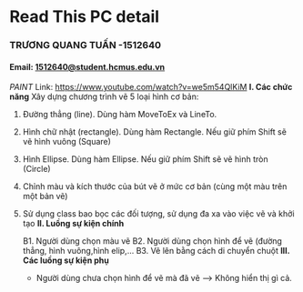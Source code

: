 ﻿# Read This PC detail
### TRƯƠNG QUANG TUẤN -1512640
#### Email: 1512640@student.hcmus.edu.vn
*PAINT*
Link: https://www.youtube.com/watch?v=we5m54QlKiM
**I. Các chức năng**
Xây dựng chương trình vẽ 5 loại hình cơ bản:

1. Đường thẳng (line). Dùng hàm MoveToEx và LineTo.

2. Hình chữ nhật (rectangle). Dùng hàm Rectangle. Nếu giữ phím Shift sẽ vẽ hình vuông (Square)

3. Hình Ellipse. Dùng hàm Ellipse. Nếu giữ phím Shift sẽ vẽ hình tròn (Circle)

4. Chỉnh màu và kích thước của bút vẽ ở mức cơ bản (cùng một màu trên một bản vẽ)

5. Sử dụng class bao bọc các đối tượng, sử dụng đa xa vào việc vẽ và khởi tạo
**II. Luồng sự kiện chính**

    B1. Người dùng chọn màu vẽ
    B2. Người dùng chọn hình để vẽ (đường thẳng, hình vuông,hình elip,...
    B3. Vẽ lên bằng cách di chuyển chuột
**III. Các luồng sự kiện phụ**

    - Người dùng chưa chọn hình để vẽ mà đã vẽ  --> Không hiển thị gì cả.

